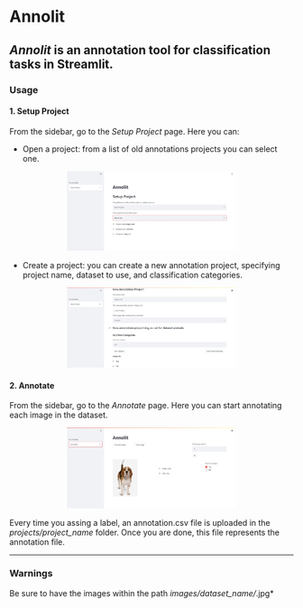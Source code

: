# **Annolit**

## *Annolit* is an annotation tool for classification tasks in Streamlit.


### **Usage** 

#### **1. Setup Project**
From the sidebar, go to the *Setup Project* page. Here you can:
* Open a project: from a list of old annotations projects you can select one.
<p align="center">
    <img src="static/open_project.jpg" width="300px"></img>
</p>
    
* Create a project: you can create a new annotation project, specifying project name, dataset to use, and classification categories.
<p align="center">
    <img src="static/create_project.jpg" width="300px"></img>
</p>

        
#### **2. Annotate**
From the sidebar, go to the *Annotate* page. Here you can start annotating each image in the dataset.
<p align="center">
    <img src="static/annotate.jpg" width="300px"></img>
</p>
    
Every time you assing a label, an annotation.csv file is uploaded in the *projects/project_name* folder. Once you are done, this file represents the annotation file.
    
    
----------
### **Warnings**
Be sure to have the images within the path *images/dataset_name/*.jpg*
        
    